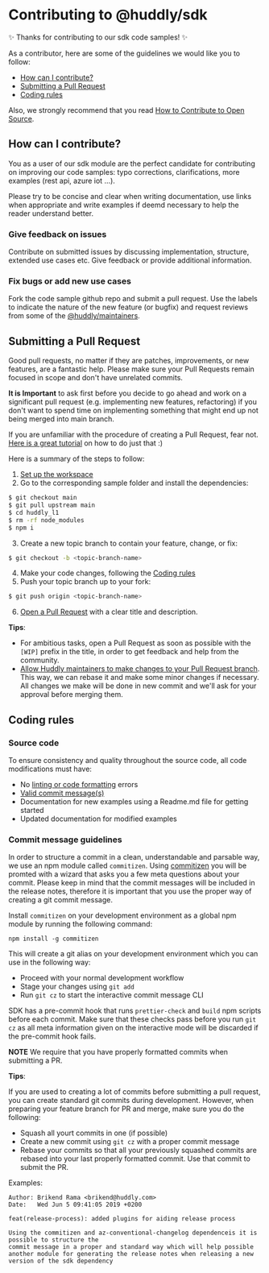 # Contributing to @huddly/sdk

✨ Thanks for contributing to our sdk code samples! ✨

As a contributor, here are some of the guidelines we would like you to follow:
- [How can I contribute?](#how-can-i-contribute)
- [Submitting a Pull Request](#submitting-a-pull-request)
- [Coding rules](#coding-rules)

Also, we strongly recommend that you read [How to Contribute to Open Source](https://opensource.guide/how-to-contribute).

## How can I contribute?
You as a user of our sdk module are the perfect candidate for contributing on improving our code samples: typo corrections, clarifications, more examples (rest api, azure iot ...).

Please try to be concise and clear when writing documentation, use links when appropriate and write examples if deemd necessary to help the reader understand better.

### Give feedback on issues
Contribute on submitted issues by discussing implementation, structure, extended use cases etc. Give feedback or provide additional information.

### Fix bugs or add new use cases
Fork the code sample github repo and submit a pull request. Use the labels to indicate the nature of the new feature (or bugfix) and request reviews from some of the [@huddly/maintainers](https://github.com/orgs/Huddly/teams/app).

## Submitting a Pull Request
Good pull requests, no matter if they are patches, improvements, or new features, are a fantastic help. Please make sure your Pull Requests remain focused in scope and don't have unrelated commits.

**It is Important** to ask first before you decide to go ahead and work on a significant pull request (e.g. implementing new features, refactoring) if you don't want to spend time on implementing something that might end up not being merged into main branch.

If you are unfamiliar with the procedure of creating a Pull Request, fear not. [Here is a great tutorial](https://opensource.guide/how-to-contribute/#opening-a-pull-request) on how to do just that :)

Here is a summary of the steps to follow:

1. [Set up the workspace](#set-up-the-workspace)
2. Go to the corresponding sample folder and install the dependencies:
```bash
$ git checkout main
$ git pull upstream main
$ cd huddly_l1
$ rm -rf node_modules
$ npm i
```
3. Create a new topic branch to contain your feature, change, or fix:
```bash
$ git checkout -b <topic-branch-name>
```
4. Make your code changes, following the [Coding rules](#coding-rules)
5. Push your topic branch up to your fork:
```bash
$ git push origin <topic-branch-name>
```
6. [Open a Pull Request](https://help.github.com/articles/creating-a-pull-request/#creating-the-pull-request) with a clear title and description.

**Tips**:

- For ambitious tasks, open a Pull Request as soon as possible with the `[WIP]` prefix in the title, in order to get feedback and help from the community.
- [Allow Huddly maintainers to make changes to your Pull Request branch](https://help.github.com/articles/allowing-changes-to-a-pull-request-branch-created-from-a-fork). This way, we can rebase it and make some minor changes if necessary. All changes we make will be done in new commit and we'll ask for your approval before merging them.

## Coding rules

### Source code

To ensure consistency and quality throughout the source code, all code modifications must have:
- No [linting or code formatting](#lint) errors
- [Valid commit message(s)](#commit-message-guidelines)
- Documentation for new examples using a Readme.md file for getting started
- Updated documentation for modified examples

### Commit message guidelines

In order to structure a commit in a clean, understandable and parsable way, we use an npm module called `commitizen`. Using  [commitizen](https://github.com/commitizen/cz-cli) you will be promted with a wizard that asks you a few meta questions about your commit. Please keep in mind that the commit messages will be included in the release notes, therefore it is important that you use the proper way of creating a git commit message.

Install `commitizen` on your development environment as a global npm module by running the following command:

```
npm install -g commitizen
```
This will create a git alias on your development environment which you can use in the following way:
* Proceed with your normal development workflow
* Stage your changes using `git add`
* Run `git cz` to start the interactive commit message CLI

SDK has a pre-commit hook that runs `prettier-check` and `build` npm scripts before each commit. Make sure that these checks pass before you run `git cz` as all meta information given on the interactive mode will be discarded if the pre-commit hook fails.

**NOTE** We require that you have properly formatted commits when submitting a PR.

**Tips**:

If you are used to creating a lot of commits before submitting a pull request, you can create standard git commits during development. However, when preparing your feature branch for PR and merge, make sure you do the following:
- Squash all yourt commits in one (if possible)
- Create a new commit using `git cz` with a proper commit message
- Rebase your commits so that all your previously squashed commits are rebased into your last properly formatted commit. Use that commit to submit the PR.

Examples:
```commit
Author: Brikend Rama <brikend@huddly.com>
Date:   Wed Jun 5 09:41:05 2019 +0200

feat(release-process): added plugins for aiding release process

Using the commitizen and az-conventional-changelog dependenceis it is possible to structure the
commit message in a proper and standard way which will help possible another module for generating the release notes when releasing a new version of the sdk dependency
```
